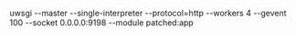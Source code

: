 uwsgi --master --single-interpreter --protocol=http --workers 4 --gevent 100 --socket 0.0.0.0:9198 --module patched:app
